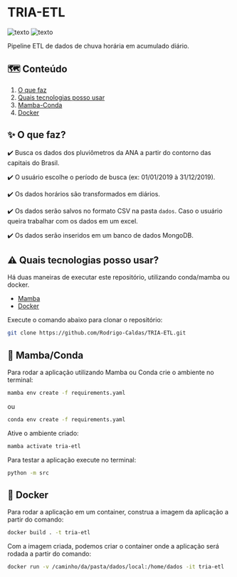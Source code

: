 # TRIA-ETL

![texto](https://img.shields.io/static/v1?label=linguagem&message=python&color=green&style=flat-square "linguagem")
![texto](https://img.shields.io/static/v1?label=ambiente&message=docker&color=blue&style=flat-square "linguagem")

Pipeline ETL de dados de chuva horária em acumulado diário.


## :world_map: Conteúdo
1. [O que faz](#sparkles-o-que-faz)  
2. [Quais tecnologias posso usar](#arrow_forward-quais-tecnologias-posso-usar) 
3. [Mamba-Conda](#snake-mamba-conda)
4. [Docker](#whale-docker)

## :sparkles: O que faz?

:heavy_check_mark: Busca os dados dos pluviômetros da ANA a partir do contorno das capitais do Brasil.

:heavy_check_mark: O usuário escolhe o período de busca (ex: 01/01/2019 à 31/12/2019).

:heavy_check_mark: Os dados horários são transformados em diários.

:heavy_check_mark: Os dados serão salvos no formato CSV na pasta ``dados``. Caso o usuário queira trabalhar com os dados em um excel.

:heavy_check_mark: Os dados serão inseridos em um banco de dados MongoDB.

## :warning: Quais tecnologias posso usar?

Há duas maneiras de executar este repositório, utilizando conda/mamba ou docker.

- [Mamba](https://mamba.readthedocs.io/en/latest/installation/mamba-installation.html)
- [Docker](https://docs.docker.com/engine/install/)

Execute o comando abaixo para clonar o repositório:

```bash  
git clone https://github.com/Rodrigo-Caldas/TRIA-ETL.git
```

## :snake: Mamba/Conda

Para rodar a aplicação utilizando Mamba ou Conda crie o ambiente no terminal:

```bash 
mamba env create -f requirements.yaml
```
 ou 
```bash 
conda env create -f requirements.yaml
```

Ative o ambiente criado:

```bash
mamba activate tria-etl
```

Para testar a aplicação execute no terminal:

```bash
python -m src
```

## :whale: Docker

Para rodar a aplicação em um container, construa a imagem da aplicação a partir do comando:

```bash
docker build . -t tria-etl
```

Com a imagem criada, podemos criar o container onde a aplicação será rodada a partir do comando:

```bash
docker run -v /caminho/da/pasta/dados/local:/home/dados -it tria-etl
```